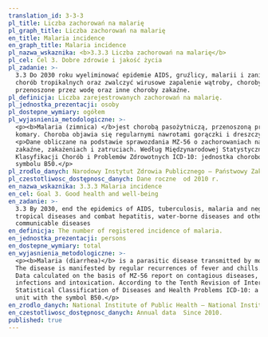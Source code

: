 ```yaml
---
translation_id: 3-3-3
pl_title: Liczba zachorowań na malarię
pl_graph_title: Liczba zachorowań na malarię
en_title: Malaria incidence
en_graph_title: Malaria incidence
pl_nazwa_wskaznika: <b>3.3.3 Liczba zachorowań na malarię</b>
pl_cel: Cel 3. Dobre zdrowie i jakość życia
pl_zadanie: >-
  3.3 Do 2030 roku wyeliminować epidemie AIDS, gruźlicy, malarii i zaniedbanych
  chorób tropikalnych oraz zwalczyć wirusowe zapalenie wątroby, choroby
  przenoszone przez wodę oraz inne choroby zakaźne.
pl_definicja: Liczba zarejestrowanych zachorowań na malarię.
pl_jednostka_prezentacji: osoby
pl_dostepne_wymiary: ogółem
pl_wyjasnienia_metodologiczne: >-
  <p><b>Malaria (zimnica) </b>jest chorobą pasożytniczą, przenoszoną przez
  komary. Choroba objawia się regularnymi nawrotami gorączki i dreszczy.</p>
  <p>Dane obliczane na podstawie sprawozdania MZ-56 o zachorowaniach na choroby
  zakaźne, zakażeniach i zatruciach. Według Międzynarodowej Statystycznej
  Klasyfikacji Chorób i Problemów Zdrowotnych ICD-10: jednostka chorobowa o
  symbolu B50.</p>
pl_zrodlo_danych: Narodowy Instytut Zdrowia Publicznego – Państwowy Zakład Higieny
pl_czestotliwosc_dostępnosc_danych: Dane roczne  od 2010 r.
en_nazwa_wskaznika: 3.3.3 Malaria incidence
en_cel: Goal 3. Good health and well-being
en_zadanie: >-
  3.3 By 2030, end the epidemics of AIDS, tuberculosis, malaria and neglected
  tropical diseases and combat hepatitis, water-borne diseases and other
  communicable diseases
en_definicja: The number of registered incidence of malaria.
en_jednostka_prezentacji: persons
en_dostepne_wymiary: total
en_wyjasnienia_metodologiczne: >-
  <p><b>Malaria (diarrhea)</b> is a parasitic disease transmitted by mosquitoes.
  The disease is manifested by regular recurrences of fever and chills.</p><p>
  Data calculated on the basis of MZ-56 report on contagious diseases,
  infections and intoxication. According to the Tenth Revision of International
  Statistical Classification of Diseases and Health Problems ICD-10: a disease
  unit with the symbol B50.</p>
en_zrodlo_danych: National Institute of Public Health – National Institute of Hygiene
en_czestotliwosc_dostępnosc_danych: Annual data  Since 2010.
published: true
---
```

